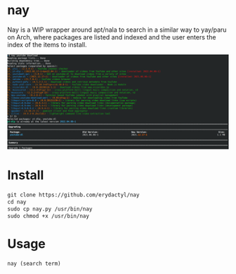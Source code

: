 # nay
Nay is a WIP wrapper around apt/nala to search in a similar way to yay/paru on Arch, where packages are listed and indexed and the user enters the index of the items to install.

![Screenshot of program showing several stages of the program working. The first stage is the user running nay youtube download. The next stage shows a list of matches. The next stage the user selects which numbers match. The next stage installs them.](screenshot.png)

# Install
```
git clone https://github.com/erydactyl/nay
cd nay
sudo cp nay.py /usr/bin/nay
sudo chmod +x /usr/bin/nay
```

# Usage
```
nay (search term)
```
